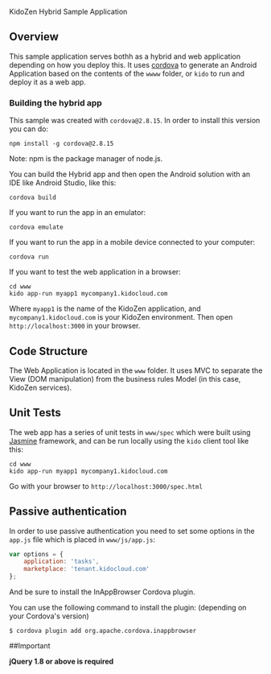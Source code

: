 KidoZen Hybrid Sample Application

## Overview

This sample application serves bothh as a hybrid and web application depending on how you deploy this. It uses [cordova](http://cordova.apache.org/) to generate an Android Application based on the contents of the `wwww` folder, or `kido` to run and deploy it as a web app.

### Building the hybrid app

This sample was created with `cordova@2.8.15`. In order to install this version you can do:

	npm install -g cordova@2.8.15

Note: npm is the package manager of node.js.

You can build the Hybrid app and then open the Android solution with an IDE like Android Studio, like this:

	cordova build

If you want to run the app in an emulator:

	cordova emulate

If you want to run the app in a mobile device connected to your computer:

	cordova run

If you want to test the web application in a browser:

	cd www
	kido app-run myapp1 mycompany1.kidocloud.com

Where `myapp1` is the name of the KidoZen application, and `mycompany1.kidocloud.com` is your KidoZen environment. Then open `http://localhost:3000` in your browser.

## Code Structure

The Web Application is located in the `www` folder. It uses MVC to separate the View (DOM manipulation) from the business rules Model (in this case, KidoZen services).

## Unit Tests

The web app has a series of unit tests in `www/spec` which were built using [Jasmine](http://pivotal.github.io/jasmine/) framework, and can be run locally using the `kido` client tool like this:

	cd www
	kido app-run myapp1 mycompany1.kidocloud.com

Go with your browser to `http://localhost:3000/spec.html`

## Passive authentication

In order to use passive authentication you need to set some options in the `app.js` file which is placed in `www/js/app.js`:

```javascript
var options = {
    application: 'tasks',
    marketplace: 'tenant.kidocloud.com'
};
```

And be sure to install the InAppBrowser Cordova plugin.

You can use the following command to install the plugin: (depending on your Cordova's version)

```
$ cordova plugin add org.apache.cordova.inappbrowser
```

##Important

**jQuery 1.8 or above is required**